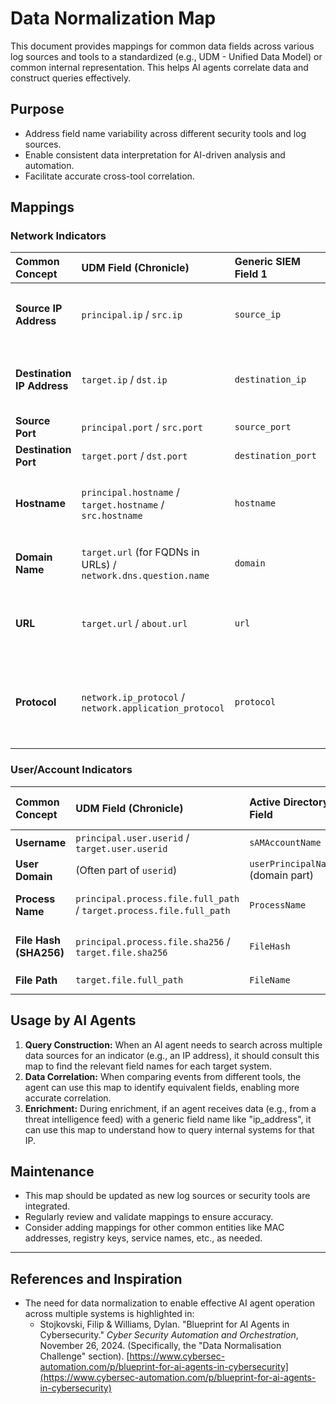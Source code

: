 # Data Normalization Map

This document provides mappings for common data fields across various log sources and tools to a standardized (e.g., UDM - Unified Data Model) or common internal representation. This helps AI agents correlate data and construct queries effectively.

## Purpose

-   Address field name variability across different security tools and log sources.
-   Enable consistent data interpretation for AI-driven analysis and automation.
-   Facilitate accurate cross-tool correlation.

## Mappings

### Network Indicators

| Common Concept        | UDM Field (Chronicle)         | Generic SIEM Field 1 | Generic SIEM Field 2 | EDR Field           | Firewall Log Field   | Notes                                                                 |
| :-------------------- | :---------------------------- | :------------------- | :------------------- | :------------------ | :------------------- | :-------------------------------------------------------------------- |
| **Source IP Address** | `principal.ip` / `src.ip`   | `source_ip`          | `client_ip`          | `local_address`     | `src_ip`             | `principal.ip` for originating actor, `src.ip` for network source.    |
| **Destination IP Address** | `target.ip` / `dst.ip`     | `destination_ip`     | `server_ip`          | `remote_address`    | `dst_ip`             | `target.ip` for ultimate target, `dst.ip` for network destination. |
| **Source Port**       | `principal.port` / `src.port` | `source_port`        | `client_port`        | `local_port`      | `src_port`           |                                                                       |
| **Destination Port**  | `target.port` / `dst.port`   | `destination_port`   | `server_port`        | `remote_port`     | `dst_port`           |                                                                       |
| **Hostname**          | `principal.hostname` / `target.hostname` / `src.hostname` | `hostname`           | `device_name`        | `machine_name`      | `host`               | Context-dependent (source, target, observer).                       |
| **Domain Name**       | `target.url` (for FQDNs in URLs) / `network.dns.question.name` | `domain`             | `query_name`         | `requested_domain`  | `dns_query`          | Often extracted or part of a larger field.                          |
| **URL**               | `target.url` / `about.url`    | `url`                | `request_url`        | `http_url`          | `full_url`           | `about.url` can be used if the URL is the subject of the event.     |
| **Protocol**          | `network.ip_protocol` / `network.application_protocol` | `protocol`           | `transport_protocol` | `net_protocol`    | `proto`              | E.g., TCP, UDP, ICMP (for ip_protocol); HTTP, DNS (for app_protocol). |

### User/Account Indicators

| Common Concept    | UDM Field (Chronicle)      | Active Directory Field | Linux Log Field | Cloud IAM Field        | Notes                                           |
| :---------------- | :------------------------- | :--------------------- | :-------------- | :--------------------- | :---------------------------------------------- |
| **Username**      | `principal.user.userid` / `target.user.userid` | `sAMAccountName`       | `user`          | `principalEmail`       |                                                 |
| **User Domain**   | (Often part of `userid`)   | `userPrincipalName` (domain part) | N/A             | (Often part of email)  |                                                 |
| **Process Name**  | `principal.process.file.full_path` / `target.process.file.full_path` | `ProcessName`          | `comm`          | `executable.name`    | Includes path if available.                     |
| **File Hash (SHA256)** | `principal.process.file.sha256` / `target.file.sha256` | `FileHash`             | N/A             | `file.sha256`          | Other hashes: `md5`, `sha1`.                  |
| **File Path**     | `target.file.full_path`    | `FileName`             | `path`          | `resource.name` (for GCS) |                                                 |

## Usage by AI Agents

1.  **Query Construction:** When an AI agent needs to search across multiple data sources for an indicator (e.g., an IP address), it should consult this map to find the relevant field names for each target system.
2.  **Data Correlation:** When comparing events from different tools, the agent can use this map to identify equivalent fields, enabling more accurate correlation.
3.  **Enrichment:** During enrichment, if an agent receives data (e.g., from a threat intelligence feed) with a generic field name like "ip_address", it can use this map to understand how to query internal systems for that IP.

## Maintenance

-   This map should be updated as new log sources or security tools are integrated.
-   Regularly review and validate mappings to ensure accuracy.
-   Consider adding mappings for other common entities like MAC addresses, registry keys, service names, etc., as needed.

---

## References and Inspiration

-   The need for data normalization to enable effective AI agent operation across multiple systems is highlighted in:
    -   Stojkovski, Filip & Williams, Dylan. "Blueprint for AI Agents in Cybersecurity." *Cyber Security Automation and Orchestration*, November 26, 2024. (Specifically, the "Data Normalisation Challenge" section). [https://www.cybersec-automation.com/p/blueprint-for-ai-agents-in-cybersecurity](https://www.cybersec-automation.com/p/blueprint-for-ai-agents-in-cybersecurity)

